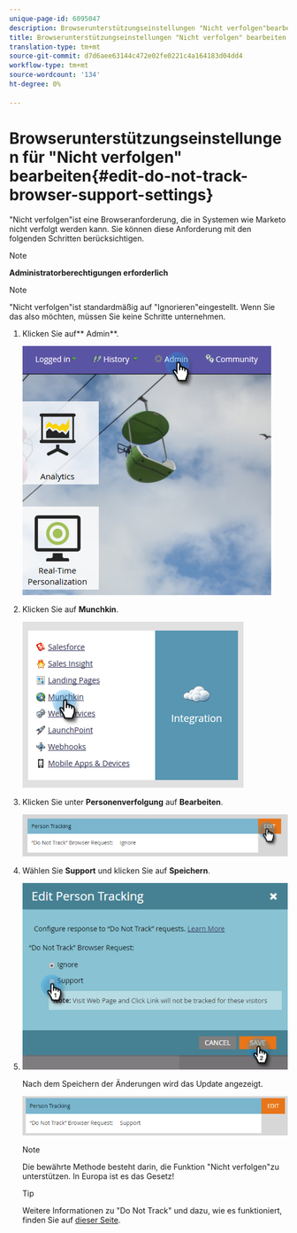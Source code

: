 ```yaml
---
unique-page-id: 6095047
description: Browserunterstützungseinstellungen "Nicht verfolgen"bearbeiten - MarketingTo Docs - Produktdokumentation
title: Browserunterstützungseinstellungen "Nicht verfolgen" bearbeiten
translation-type: tm+mt
source-git-commit: d7d6aee63144c472e02fe0221c4a164183d04dd4
workflow-type: tm+mt
source-wordcount: '134'
ht-degree: 0%

---
```



# Browserunterstützungseinstellungen für &quot;Nicht verfolgen&quot; bearbeiten{#edit-do-not-track-browser-support-settings}

&quot;Nicht verfolgen&quot;ist eine Browseranforderung, die in Systemen wie Marketo nicht verfolgt werden kann. Sie können diese Anforderung mit den folgenden Schritten berücksichtigen.

>[!NOTE]
>
>**Administratorberechtigungen erforderlich**

>[!NOTE]
>
>&quot;Nicht verfolgen&quot;ist standardmäßig auf &quot;Ignorieren&quot;eingestellt. Wenn Sie das also möchten, müssen Sie keine Schritte unternehmen.

1. Klicken Sie auf** Admin**.

   ![](assets/one.png)

1. Klicken Sie auf **Munchkin**.

   ![](assets/two.png)

1. Klicken Sie unter **Personenverfolgung** auf **Bearbeiten**.

   ![](assets/three-2.png)

1. Wählen Sie **Support** und klicken Sie auf **Speichern**.
1. ![](assets/four-1.png)

   Nach dem Speichern der Änderungen wird das Update angezeigt.

   ![](assets/five-1.png)

   >[!NOTE]
   >
   >Die bewährte Methode besteht darin, die Funktion &quot;Nicht verfolgen&quot;zu unterstützen. In Europa ist es das Gesetz!

   >[!TIP]
   >
   >Weitere Informationen zu &quot;Do Not Track&quot; und dazu, wie es funktioniert, finden Sie auf [dieser Seite](https://en.wikipedia.org/wiki/Do_Not_Track).

